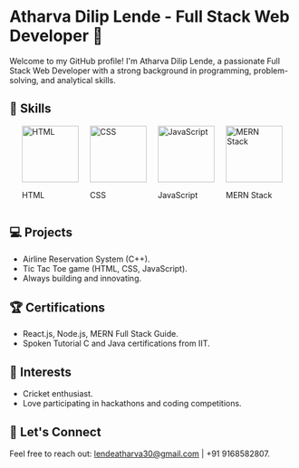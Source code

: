 # Atharva Dilip Lende - Full Stack Web Developer 👋

Welcome to my GitHub profile! I'm Atharva Dilip Lende, a passionate Full Stack Web Developer with a strong background in programming, problem-solving, and analytical skills.

## 🚀 Skills

<div style="display: flex; width: 100%; gap: 20px; justify-content: center;">
  <div>
    <img src="https://picsum.photos/100" alt="HTML" style="width: 100px;">
    <p>HTML</p>
  </div>
  <div>
    <img src="https://picsum.photos/101" alt="CSS" style="width: 100px;">
    <p>CSS</p>
  </div>
  <div>
    <img src="https://picsum.photos/102" alt="JavaScript" style="width: 100px;">
    <p>JavaScript</p>
  </div>
  <div>
    <img src="https://picsum.photos/103" alt="MERN Stack" style="width: 100px;">
    <p>MERN Stack</p>
  </div>
</div>

## 💻 Projects

- Airline Reservation System (C++).
- Tic Tac Toe game (HTML, CSS, JavaScript).
- Always building and innovating.

## 🏆 Certifications

- React.js, Node.js, MERN Full Stack Guide.
- Spoken Tutorial C and Java certifications from IIT.

## 🏏 Interests

- Cricket enthusiast.
- Love participating in hackathons and coding competitions.

## 📧 Let's Connect

Feel free to reach out: lendeatharva30@gmail.com | +91 9168582807.
